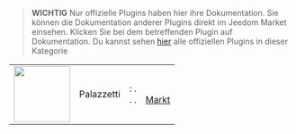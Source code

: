 
>**WICHTIG**
>Nur offizielle Plugins haben hier ihre Dokumentation. Sie können die Dokumentation anderer Plugins direkt im Jeedom Market einsehen. Klicken Sie bei dem betreffenden Plugin auf Dokumentation.
>Du kannst sehen [hier](https://market.jeedom.com/index.php?v=d&p=market&type=plugin&categorie=Energie) alle offiziellen Plugins in dieser Kategorie


| | | | |
|--- | --- | --- | ---|
|<img src="Palazzetti/Palazzetti_icon.png" class="pluginLogo" width="100" />|Palazzetti| : .<br/>. . <br/>|[](Palazzetti/index.md)<br/>[Markt](https://market.jeedom.com/index.php?v=d&p=market_display&id=3104)<br/>[](Palazzetti/changelog.md)|
